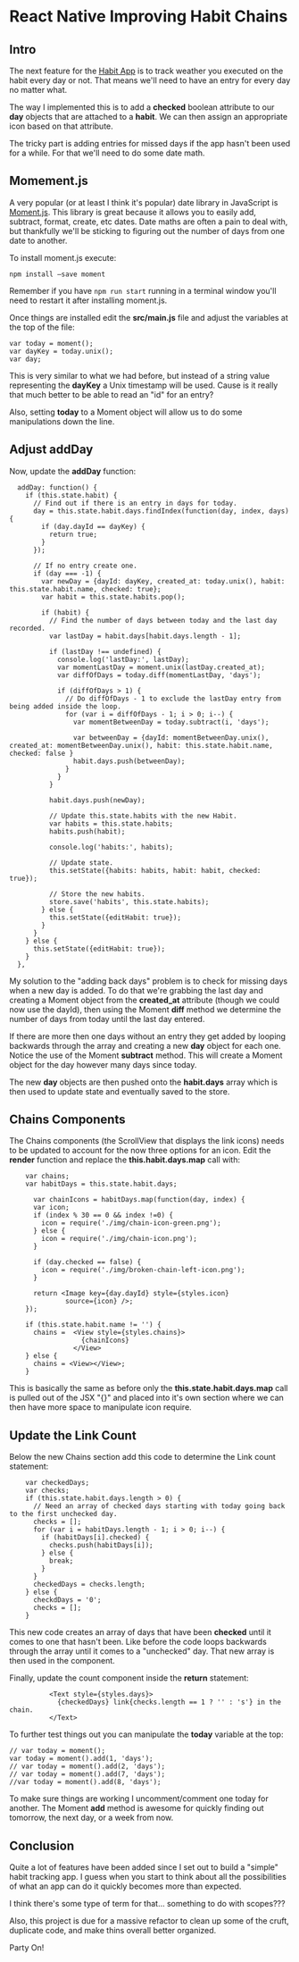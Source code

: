 # React Native Improving Habit Chains

## Intro

The next feature for the [Habit App](https://github.com/asommer70/thehoick-habit-app) is to track weather you executed on the habit every day or not.  That means we'll need to have an entry for every day no matter what.

The way I implemented this is to add a **checked** boolean attribute to our **day** objects that are attached to a **habit**.  We can then assign an appropriate icon based on that attribute.

The tricky part is adding entries for missed days if the app hasn't been used for a while.  For that we'll need to do some date math.

## Momement.js

A very popular (or at least I think it's popular) date library in JavaScript is [Moment.js](http://momentjs.com/).  This library is great because it allows you to easily add, subtract, format, create, etc dates.  Date maths are often a pain to deal with, but thankfully we'll be sticking to figuring out the number of days from one date to another.

To install moment.js execute:

```
npm install —save moment
```

Remember if you have ```npm run start``` running in a terminal window you'll need to restart it after installing moment.js.

Once things are installed edit the **src/main.js** file and adjust the variables at the top of the file:

```
var today = moment();
var dayKey = today.unix();
var day;
```

This is very similar to what we had before, but instead of a string value representing the **dayKey** a Unix timestamp will be used.  Cause is it really that much better to be able to read an "id" for an entry?

Also, setting **today** to a Moment object will allow us to do some manipulations down the line.

## Adjust addDay

Now, update the **addDay** function:

```
  addDay: function() {
    if (this.state.habit) {
      // Find out if there is an entry in days for today.
      day = this.state.habit.days.findIndex(function(day, index, days) {
        if (day.dayId == dayKey) {
          return true;
        }
      });

      // If no entry create one.
      if (day === -1) {
        var newDay = {dayId: dayKey, created_at: today.unix(), habit: this.state.habit.name, checked: true};
        var habit = this.state.habits.pop();

        if (habit) {
          // Find the number of days between today and the last day recorded.
          var lastDay = habit.days[habit.days.length - 1];

          if (lastDay !== undefined) {
            console.log('lastDay:', lastDay);
            var momentLastDay = moment.unix(lastDay.created_at);
            var diffOfDays = today.diff(momentLastDay, 'days');

            if (diffOfDays > 1) {
              // Do diffOfDays - 1 to exclude the lastDay entry from being added inside the loop.
              for (var i = diffOfDays - 1; i > 0; i--) {
                var momentBetweenDay = today.subtract(i, 'days');

                var betweenDay = {dayId: momentBetweenDay.unix(), created_at: momentBetweenDay.unix(), habit: this.state.habit.name, checked: false }
                habit.days.push(betweenDay);
              }
            }
          }

          habit.days.push(newDay);

          // Update this.state.habits with the new Habit.
          var habits = this.state.habits;
          habits.push(habit);

          console.log('habits:', habits);

          // Update state.
          this.setState({habits: habits, habit: habit, checked: true});

          // Store the new habits.
          store.save('habits', this.state.habits);
        } else {
          this.setState({editHabit: true});
        }
      }
    } else {
      this.setState({editHabit: true});
    }
  },
```

My solution to the "adding back days" problem is to check for missing days when a new day is added.  To do that we're grabbing the last day and creating a Moment object from the **created_at** attribute (though we could now use the dayId), then using the Moment **diff** method we determine the number of days from today until the last day entered.

If there are more then one days without an entry they get added by looping backwards through the array and creating a new **day** object for each one.  Notice the use of the Moment **subtract** method.  This will create a Moment object for the day however many days since today.  

The new **day** objects are then pushed onto the **habit.days** array which is then used to update state and eventually saved to the store.

## Chains Components

The Chains components (the ScrollView that displays the link icons) needs to be updated to account for the now three options for an icon.  Edit the **render** function and replace the **this.habit.days.map** call with:

```
    var chains;
    var habitDays = this.state.habit.days;

      var chainIcons = habitDays.map(function(day, index) {
      var icon;
      if (index % 30 == 0 && index !=0) {
        icon = require('./img/chain-icon-green.png');
      } else {
        icon = require('./img/chain-icon.png');
      }

      if (day.checked == false) {
        icon = require('./img/broken-chain-left-icon.png');
      }

      return <Image key={day.dayId} style={styles.icon}
              source={icon} />;
    });

    if (this.state.habit.name != '') {
      chains =  <View style={styles.chains}>
                  {chainIcons}
                </View>
    } else {
      chains = <View></View>;
    }
```

This is basically the same as before only the **this.state.habit.days.map** call is pulled out of the JSX "{}" and placed into it's own section where we can then have more space to manipulate icon require.  

## Update the Link Count

Below the new Chains section add this code to determine the Link count statement:

```
    var checkedDays;
    var checks;
    if (this.state.habit.days.length > 0) {
      // Need an array of checked days starting with today going back to the first unchecked day.
      checks = [];
      for (var i = habitDays.length - 1; i > 0; i--) {
        if (habitDays[i].checked) {
          checks.push(habitDays[i]);
        } else {
          break;
        }
      }
      checkedDays = checks.length;
    } else {
      checkdDays = '0';
      checks = [];
    }
```

This new code creates an array of days that have been **checked** until it comes to one that hasn't been.  Like before  the code loops backwards through the array until it comes to a "unchecked" day.  That new array is then used in the component.

Finally, update the count component inside the **return** statement:

```
          <Text style={styles.days}>
            {checkedDays} link{checks.length == 1 ? '' : 's'} in the chain.
          </Text>
```

To further test things out you can manipulate the **today** variable at the top:

```
// var today = moment();
var today = moment().add(1, 'days');
// var today = moment().add(2, 'days');
// var today = moment().add(7, 'days');
//var today = moment().add(8, 'days');
```

To make sure things are working I uncomment/comment one today for another.  The Moment **add** method is awesome for quickly finding out tomorrow, the next day, or a week from now.

## Conclusion

Quite a lot of features have been added since I set out to build a "simple" habit tracking app.  I guess when you start to think about all the possibilities of what an app can do it quickly becomes more than expected.  

I think there's some type of term for that… something to do with scopes???

Also, this project is due for a massive refactor to clean up some of the cruft, duplicate code, and make thins overall better organized.

Party On!